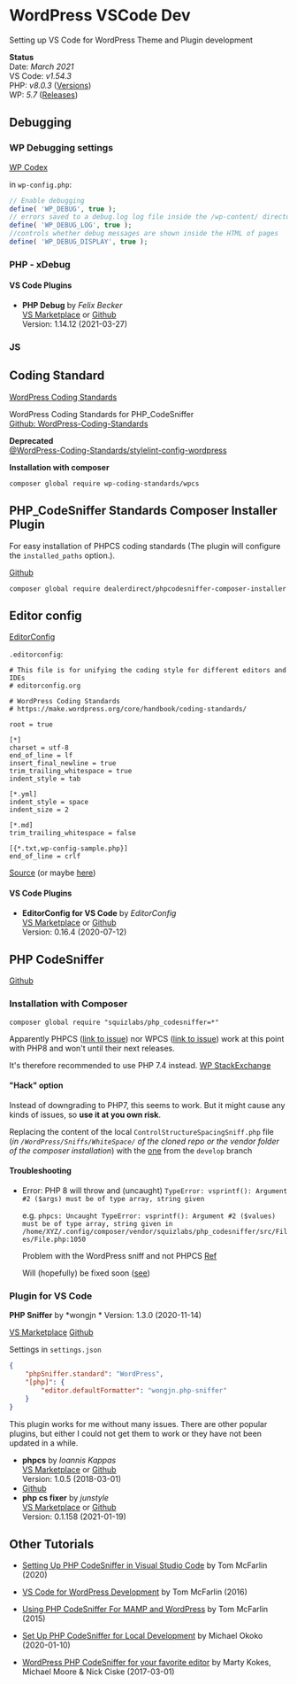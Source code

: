 # WordPress VSCode Dev
Setting up VS Code for WordPress Theme and Plugin development


**Status**  
Date: *March 2021*  
VS Code: *v1.54.3*  
PHP: *v8.0.3* ([Versions](https://www.php.net/supported-versions.php))  
WP: *5.7* ([Releases](https://wordpress.org/download/releases/))



## Debugging 

### WP Debugging settings

[WP Codex](https://codex.wordpress.org/WP_DEBUG)

in `wp-config.php`:
```php
// Enable debugging
define( 'WP_DEBUG', true ); 
// errors saved to a debug.log log file inside the /wp-content/ directory
define( 'WP_DEBUG_LOG', true ); 
//controls whether debug messages are shown inside the HTML of pages 
define( 'WP_DEBUG_DISPLAY', true ); 
```

### PHP - xDebug


#### VS Code Plugins

- **PHP Debug** by *Felix Becker*  
  [VS Marketplace](https://marketplace.visualstudio.com/items?itemName=felixfbecker.php-debug) or  [Github](https://github.com/xdebug/vscode-php-debug)  
  Version: 1.14.12 (2021-03-27)
  


### JS




## Coding Standard 


[WordPress Coding Standards](https://developer.wordpress.org/coding-standards/)

WordPress Coding Standards for PHP_CodeSniffer  
[Github: WordPress-Coding-Standards](https://github.com/WordPress/WordPress-Coding-Standards/)

**Deprecated**  
[@WordPress-Coding-Standards/stylelint-config-wordpress
](https://github.com/WordPress-Coding-Standards/stylelint-config-wordpress)

**Installation with composer**
```shell
composer global require wp-coding-standards/wpcs
```

## PHP_CodeSniffer Standards Composer Installer Plugin

For easy installation of PHPCS coding standards (The plugin will configure the `installed_paths` option.).

[Github](https://github.com/DealerDirect/phpcodesniffer-composer-installer)

```shell
composer global require dealerdirect/phpcodesniffer-composer-installer
```


## Editor config

[EditorConfig](https://editorconfig.org/)


`.editorconfig`:

```
# This file is for unifying the coding style for different editors and IDEs
# editorconfig.org

# WordPress Coding Standards
# https://make.wordpress.org/core/handbook/coding-standards/

root = true

[*]
charset = utf-8
end_of_line = lf
insert_final_newline = true
trim_trailing_whitespace = true
indent_style = tab

[*.yml]
indent_style = space
indent_size = 2

[*.md]
trim_trailing_whitespace = false

[{*.txt,wp-config-sample.php}]
end_of_line = crlf
```
[Source](https://github.com/WordPress/wordpress-develop/blob/master/.editorconfig) (or maybe [here](https://core.trac.wordpress.org/browser/trunk/.editorconfig))


#### VS Code Plugins

- **EditorConfig for VS Code** by *EditorConfig*  
  [VS Marketplace](https://marketplace.visualstudio.com/items?itemName=EditorConfig.EditorConfig) or  [Github](https://github.com/editorconfig/editorconfig-vscode)  
  Version:  	0.16.4 (2020-07-12)

## PHP CodeSniffer

[Github](https://github.com/squizlabs/PHP_CodeSniffer)

### Installation with Composer

```shell
composer global require "squizlabs/php_codesniffer=*"
```

Apparently PHPCS ([link to issue](https://github.com/squizlabs/PHP_CodeSniffer/issues/3182#issue-758524292)) nor WPCS ([link to issue](https://github.com/WordPress/WordPress-Coding-Standards/issues/1967#issue-770860444)) work at this point with PHP8 and won't until their next releases.

It's therefore recommended to use PHP 7.4 instead.
[WP StackExchange](https://wordpress.stackexchange.com/questions/385746/how-to-set-up-phpcs-with-wordpress-coding-standard-with-php8)

#### "Hack" option

Instead of downgrading to PHP7, this seems to work. But it might cause any kinds of issues, so **use it at you own risk**.

Replacing the content of the local `ControlStructureSpacingSniff.php` file  
(*in `/WordPress/Sniffs/WhiteSpace/` of the cloned repo or the vendor folder of the composer installation*) with the [one](https://raw.githubusercontent.com/WordPress/WordPress-Coding-Standards/develop/WordPress/Sniffs/WhiteSpace/ControlStructureSpacingSniff.php) from the `develop` branch



#### Troubleshooting

* Error: PHP 8 will throw and (uncaught) `TypeError: vsprintf(): Argument #2 ($args) must be of type array, string given`

	e.g.
	`phpcs: Uncaught TypeError: vsprintf(): Argument #2 ($values) must be of type array, string given in /home/XYZ/.config/composer/vendor/squizlabs/php_codesniffer/src/Files/File.php:1050`

	Problem with the WordPress sniff and not PHPCS  [Ref](https://github.com/squizlabs/PHP_CodeSniffer/issues/3196)

	Will (hopefully) be fixed soon ([see](https://github.com/WordPress/WordPress-Coding-Standards/commit/7cd46bed1e6a7a2af3fe24c7f4a044da3076d8f4))


### Plugin for VS Code

**PHP Sniffer** by *wongjn *
Version: 1.3.0 (2020-11-14)

[VS Marketplace](https://marketplace.visualstudio.com/items?itemName=wongjn.php-sniffer&ssr=false#overview)
[Github](https://github.com/wongjn/vscode-php-sniffer)

Settings in `settings.json`
```json
{
	"phpSniffer.standard": "WordPress",
	"[php]": {
		"editor.defaultFormatter": "wongjn.php-sniffer"
	}
}
```

This plugin works for me without many issues.
There are other popular plugins, but either I could not get them to work or they have not been updated in a while.

- **phpcs** by *Ioannis Kappas*  
  [VS Marketplace](https://marketplace.visualstudio.com/items?itemName=ikappas.phpcs&ssr=false#review-details) or   [Github](https://github.com/ikappas/vscode-phpcs)  
  Version: 1.0.5 (2018-03-01)
- 
  [Github](https://github.com/valeryan/vscode-phpsab)
- **php cs fixer** by *junstyle*  
  [VS Marketplace](https://marketplace.visualstudio.com/items?itemName=junstyle.php-cs-fixer&ssr=false#overview) or [Github](https://github.com/junstyle/vscode-php-cs-fixer)  
  Version: 	0.1.158 (2021-01-19)

## Other Tutorials

- [Setting Up PHP CodeSniffer in Visual Studio Code](https://tommcfarlin.com/php-codesniffer-in-visual-studio-code/) by Tom McFarlin (2020)

- [VS Code for WordPress Development](https://tommcfarlin.com/vs-code-wordpress/) by Tom McFarlin (2016)

- [Using PHP CodeSniffer For MAMP and WordPress](https://tommcfarlin.com/php-codesniffer/) by Tom McFarlin (2015)

- [Set Up PHP CodeSniffer for Local Development](https://www.twilio.com/blog/set-up-php-codesniffer-local-development-sublime-text-php-storm-vs-code) by  Michael Okoko (2020-01-10)

- [WordPress PHP CodeSniffer for your favorite editor](https://luminfire.com/2017/03/01/wordpress-php-codesniffer-favorite-editor/) by Marty Kokes, Michael Moore & Nick Ciske (2017-03-01)